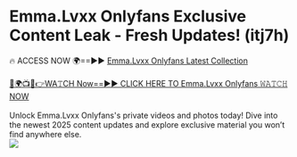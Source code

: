 # Emma.Lvxx Onlyfans Exclusive Content Leak - Fresh Updates! (itj7h)

🔥 ACCESS NOW 🌍==►► <a href="https://tinyurl.com/kvy9nzfs" rel="nofollow">Emma.Lvxx Onlyfans Latest Collection</a>
<br><br>
[🔴🌍📺📱👉WA𝚃CH Now==►► CLICK HERE TO Emma.Lvxx Onlyfans 𝚆𝙰𝚃𝙲𝙷 NOW](https://tinyurl.com/kvy9nzfs)
<br><br>
Unlock Emma.Lvxx Onlyfans's private videos and photos today! Dive into the newest 2025 content updates and explore exclusive material you won’t find anywhere else.
<br>
<a href="https://tinyurl.com/kvy9nzfs" rel="nofollow" data-target="animated-image.originalLink"><img src="https://camo.githubusercontent.com/8a4f000d20f83aca3bf7ec5f350d767afa0574a8a352519fd8cfa583a6f93a33/68747470733a2f2f692e696d6775722e636f6d2f644a486b345a712e676966" data-canonical-src="https://i.imgur.com/dJHk4Zq.gif" style="max-width: 100%; display: inline-block;" data-target="animated-image.originalImage"></a>
<br>
